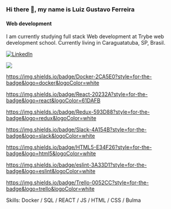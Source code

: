 ### Hi there 👋, my name is Luiz Gustavo Ferreira

#### Web development


I am currently studying full stack Web development at Trybe web development school. Currently living in Caraguatatuba, SP, Brasil.

<a href="[https://www.linkedin.com/in/luiz-gustavo-ferreira-gusferreira/]"><img alt="LinkedIn" src="https://img.shields.io/badge/LinkedIn-0077B5?style=for-the-badge&logo=linkedin&logoColor=white" /></a>

<img src="{https://img.shields.io/badge/Docker-2CA5E0?style=for-the-badge&logo=docker&logoColor=white}" />

https://img.shields.io/badge/Docker-2CA5E0?style=for-the-badge&logo=docker&logoColor=white

https://img.shields.io/badge/React-20232A?style=for-the-badge&logo=react&logoColor=61DAFB

https://img.shields.io/badge/Redux-593D88?style=for-the-badge&logo=redux&logoColor=white

https://img.shields.io/badge/Slack-4A154B?style=for-the-badge&logo=slack&logoColor=white

https://img.shields.io/badge/HTML5-E34F26?style=for-the-badge&logo=html5&logoColor=white

https://img.shields.io/badge/eslint-3A33D1?style=for-the-badge&logo=eslint&logoColor=white

https://img.shields.io/badge/Trello-0052CC?style=for-the-badge&logo=trello&logoColor=white

Skills: Docker / SQL / REACT / JS / HTML / CSS / Bulma 
 





